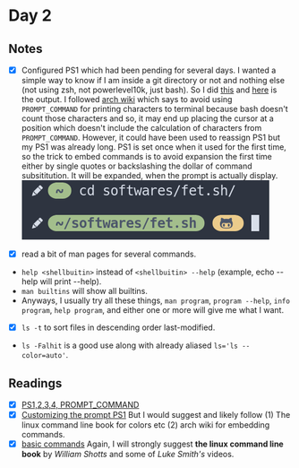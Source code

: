 # Day 2

## Notes

- [x] Configured PS1 which had been pending for several days.
I wanted a simple way to know if I am inside a git directory or not and nothing else (not using zsh, not powerlevel10k, just bash). So I did [this](https://pastebin.com/DsMEwG3c) and [here](https://imgur.com/a/SLuSJn8) is the output. I followed [arch wiki](https://wiki.archlinux.org/index.php/Bash/Prompt_customization#Embedding_commands) which says to avoid using `PROMPT_COMMAND` for printing characters to terminal because bash doesn't count those characters and so, it may end up placing the cursor at a position which doesn't include the calculation of characters from `PROMPT_COMMAND`. However, it could have been used to reassign PS1 but my PS1 was already long. PS1 is set once when it used for the first time, so the trick to embed commands is to avoid expansion the first time either by single quotes or backslashing the dollar of command subsititution. It will be expanded, when the prompt is actually display.
![ps1 look](assets/PS1.png)

- [x] read a bit of man pages for several commands.
- `help <shellbuitin>` instead of `<shellbuitin> --help` (example, echo --help will print --help).
- `man builtins` will show all builtins.
- Anyways, I usually try all these things, `man program`, `program --help`, `info program`, `help program`, and either one or more will give me what I want.

- [x] `ls -t` to sort files in descending order last-modified.
- `ls -Falhit` is a good use along with already aliased `ls='ls --color=auto'`.

## Readings

- [x] [PS1,2,3,4, PROMPT_COMMAND](http://www.thegeekstuff.com/2008/09/bash-shell-take-control-of-ps1-ps2-ps3-ps4-and-prompt_command/)
- [x] [Customizing the prompt PS1](https://www.thegeekstuff.com/2008/09/bash-shell-ps1-10-examples-to-make-your-linux-prompt-like-angelina-jolie/) But I would suggest and likely follow (1) The linux command line book for colors etc (2) arch wiki for embedding commands.
- [x] [basic commands](https://www.thegeekstuff.com/2008/09/bash-shell-ps1-10-examples-to-make-your-linux-prompt-like-angelina-jolie/) Again, I will strongly suggest **the linux command line book** by *William Shotts* and some of *Luke Smith's* videos.
